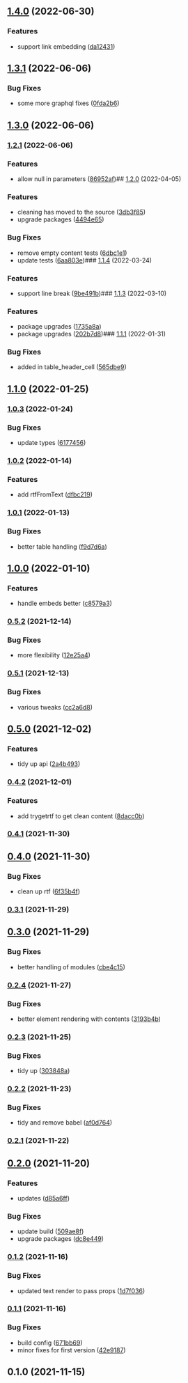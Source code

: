 

## [1.4.0](https://github.com/bond-london/graphcms-rich-text/compare/v1.3.1...v1.4.0) (2022-06-30)


### Features

* support link embedding ([da12431](https://github.com/bond-london/graphcms-rich-text/commit/da12431efaab01c4ce5ad077a233b47174e43e0d))

## [1.3.1](https://github.com/bond-london/graphcms-rich-text/compare/v1.3.0...v1.3.1) (2022-06-06)


### Bug Fixes

* some more graphql fixes ([0fda2b6](https://github.com/bond-london/graphcms-rich-text/commit/0fda2b6cb8fb9de6dacc2c1c4988282aaa38bac0))

## [1.3.0](https://github.com/bond-london/graphcms-rich-text/compare/v1.2.1...v1.3.0) (2022-06-06)

### [1.2.1](https://github.com/bond-london/graphcms-rich-text/compare/v1.2.0...v1.2.1) (2022-06-06)


### Features

* allow null in parameters ([86952af](https://github.com/bond-london/graphcms-rich-text/commit/86952af603e27a59371c2cd9fbfea25ee668bbd0))## [1.2.0](https://github.com/bond-london/graphcms-rich-text/compare/v1.1.4...v1.2.0) (2022-04-05)


### Features

* cleaning has moved to the source ([3db3f85](https://github.com/bond-london/graphcms-rich-text/commit/3db3f85335846566614f71476b58449bb167ab9d))
* upgrade packages ([4494e65](https://github.com/bond-london/graphcms-rich-text/commit/4494e65df1ef61033d390e18f07d5302012eeedb))


### Bug Fixes

* remove empty content tests ([6dbc1e1](https://github.com/bond-london/graphcms-rich-text/commit/6dbc1e1f7018baafc5487c050f7cf725bcb8ece5))
* update tests ([6aa803e](https://github.com/bond-london/graphcms-rich-text/commit/6aa803ed426e48eadcc19598f4de346b15bea42e))### [1.1.4](https://github.com/bond-london/graphcms-rich-text/compare/v1.1.3...v1.1.4) (2022-03-24)


### Features

* support line break ([9be491b](https://github.com/bond-london/graphcms-rich-text/commit/9be491b9d5ee46d65f814f4f1c7a9972bb128484))### [1.1.3](https://github.com/bond-london/graphcms-rich-text/compare/v1.1.1...v1.1.3) (2022-03-10)


### Features

* package upgrades ([1735a8a](https://github.com/bond-london/graphcms-rich-text/commit/1735a8a330f3d30efc27fd0a8a2d7753b839a672))
* package upgrades ([202b7d8](https://github.com/bond-london/graphcms-rich-text/commit/202b7d8505dc0bcddbf0b9b32584e9932d60b392))### [1.1.1](https://github.com/bond-london/graphcms-rich-text/compare/v1.1.0...v1.1.1) (2022-01-31)


### Bug Fixes

* added in table_header_cell ([565dbe9](https://github.com/bond-london/graphcms-rich-text/commit/565dbe979134b737496488d9d698085a7455beb8))

## [1.1.0](https://github.com/bond-london/graphcms-rich-text/compare/v1.0.3...v1.1.0) (2022-01-25)

### [1.0.3](https://github.com/bond-london/graphcms-rich-text/compare/v1.0.2...v1.0.3) (2022-01-24)


### Bug Fixes

* update types ([6177456](https://github.com/bond-london/graphcms-rich-text/commit/6177456cf020250ecbd4ff3083ac49f6ab834049))

### [1.0.2](https://github.com/bond-london/graphcms-rich-text/compare/v1.0.1...v1.0.2) (2022-01-14)


### Features

* add rtfFromText ([dfbc219](https://github.com/bond-london/graphcms-rich-text/commit/dfbc2194d3c9ce9fe91be495f9e3f2d528f3709c))

### [1.0.1](https://github.com/bond-london/graphcms-rich-text/compare/v1.0.0...v1.0.1) (2022-01-13)


### Bug Fixes

* better table handling ([f9d7d6a](https://github.com/bond-london/graphcms-rich-text/commit/f9d7d6ae80029f872bd1444008eaa711bd428b5e))

## [1.0.0](https://github.com/bond-london/graphcms-rich-text/compare/v0.5.2...v1.0.0) (2022-01-10)


### Features

* handle embeds better ([c8579a3](https://github.com/bond-london/graphcms-rich-text/commit/c8579a3599e59a46060641e298f0fdacd7c27d27))

### [0.5.2](https://github.com/bond-london/graphcms-rich-text/compare/v0.5.1...v0.5.2) (2021-12-14)


### Bug Fixes

* more flexibility ([12e25a4](https://github.com/bond-london/graphcms-rich-text/commit/12e25a4069a9403db349d2e46736508f6f140c36))

### [0.5.1](https://github.com/bond-london/graphcms-rich-text/compare/v0.5.0...v0.5.1) (2021-12-13)


### Bug Fixes

* various tweaks ([cc2a6d8](https://github.com/bond-london/graphcms-rich-text/commit/cc2a6d886ae090e966bbe3a49933cfeb8fe6654e))

## [0.5.0](https://github.com/bond-london/graphcms-rich-text/compare/v0.4.2...v0.5.0) (2021-12-02)


### Features

* tidy up api ([2a4b493](https://github.com/bond-london/graphcms-rich-text/commit/2a4b493a3500466826b5c3a210542112e1a1e926))

### [0.4.2](https://github.com/bond-london/graphcms-rich-text/compare/v0.4.1...v0.4.2) (2021-12-01)


### Features

* add trygetrtf to get clean content ([8dacc0b](https://github.com/bond-london/graphcms-rich-text/commit/8dacc0b77720732de9e7254ee0bacad49e77afe7))

### [0.4.1](https://github.com/bond-london/graphcms-rich-text/compare/v0.4.0...v0.4.1) (2021-11-30)

## [0.4.0](https://github.com/bond-london/graphcms-rich-text/compare/v0.3.1...v0.4.0) (2021-11-30)


### Bug Fixes

* clean up rtf ([6f35b4f](https://github.com/bond-london/graphcms-rich-text/commit/6f35b4f7d4ac34d33a34a2e756b37056d5a4d97c))

### [0.3.1](https://github.com/bond-london/graphcms-rich-text/compare/v0.3.0...v0.3.1) (2021-11-29)

## [0.3.0](https://github.com/bond-london/graphcms-rich-text/compare/v0.2.4...v0.3.0) (2021-11-29)


### Bug Fixes

* better handling of modules ([cbe4c15](https://github.com/bond-london/graphcms-rich-text/commit/cbe4c1571f3daa6433c1e1754ca923db556d3690))

### [0.2.4](https://github.com/bond-london/graphcms-rich-text/compare/v0.2.3...v0.2.4) (2021-11-27)


### Bug Fixes

* better element rendering with contents ([3193b4b](https://github.com/bond-london/graphcms-rich-text/commit/3193b4b489148d40da563cc532c44db13ec01240))

### [0.2.3](https://github.com/bond-london/graphcms-rich-text/compare/v0.2.2...v0.2.3) (2021-11-25)


### Bug Fixes

* tidy up ([303848a](https://github.com/bond-london/graphcms-rich-text/commit/303848aefc46232c90590511a6088b25723b4143))

### [0.2.2](https://github.com/bond-london/graphcms-rich-text/compare/v0.2.1...v0.2.2) (2021-11-23)


### Bug Fixes

* tidy and remove babel ([af0d764](https://github.com/bond-london/graphcms-rich-text/commit/af0d764efff87f39f981515929de5ad6dafbee8e))

### [0.2.1](https://github.com/bond-london/graphcms-rich-text/compare/v0.2.0...v0.2.1) (2021-11-22)

## [0.2.0](https://github.com/bond-london/graphcms-rich-text/compare/v0.1.2...v0.2.0) (2021-11-20)


### Features

* updates ([d85a6ff](https://github.com/bond-london/graphcms-rich-text/commit/d85a6ffe4e4e4761eac2d3594b2173f86866b116))


### Bug Fixes

* update build ([509ae8f](https://github.com/bond-london/graphcms-rich-text/commit/509ae8f3562196a5d8269587fed05f029d2cc2c2))
* upgrade packages ([dc8e449](https://github.com/bond-london/graphcms-rich-text/commit/dc8e449b76a0a794e9f459164520d02099903b8c))

### [0.1.2](https://github.com/bond-london/graphcms-rich-text/compare/v0.1.1...v0.1.2) (2021-11-16)


### Bug Fixes

* updated text render to pass props ([1d7f036](https://github.com/bond-london/graphcms-rich-text/commit/1d7f0366eaf4fa754bb41e4a68b5a6e38f57a8cc))

### [0.1.1](https://github.com/bond-london/graphcms-rich-text/compare/v0.1.0...v0.1.1) (2021-11-16)


### Bug Fixes

* build config ([671bb69](https://github.com/bond-london/graphcms-rich-text/commit/671bb6984e38927b54f7a9ecce938a64a7feeaa7))
* minor fixes for first version ([42e9187](https://github.com/bond-london/graphcms-rich-text/commit/42e918778e64cc17d131db5c9254eafa3d384e04))

## 0.1.0 (2021-11-15)